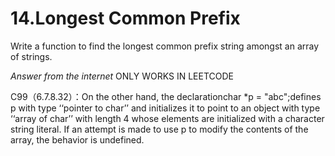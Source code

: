 # 14.Longest Common Prefix

Write a function to find the longest common prefix string amongst an array of strings.


*Answer from the internet*  ONLY WORKS IN LEETCODE  



C99（6.7.8.32）：On the other hand, the declarationchar *p = "abc";defines p with type ‘‘pointer to char’’ and initializes it to point to an object with type ‘‘array of char’’ with length 4 whose elements are initialized with a character string literal. If an attempt is made to use p to modify the contents of the array, the behavior is undefined.
